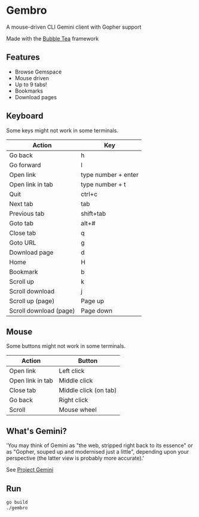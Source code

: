 # Gembro

A mouse-driven CLI Gemini client with Gopher support

Made with the [Bubble Tea](https://github.com/charmbracelet/bubbletea) framework

## Features

- Browse Gemspace
- Mouse driven
- Up to 9 tabs!
- Bookmarks
- Download pages

## Keyboard

Some keys might not work in some terminals.

|Action|Key|
|--|--|
|Go back|h|
|Go forward|l|
|Open link|type number + enter|
|Open link in tab|type number + t|
|Quit|ctrl+c|
|Next tab|tab|
|Previous tab|shift+tab|
|Goto tab|alt+#|
|Close tab|q|
|Goto URL|g|
|Download page|d|
|Home|H|
|Bookmark|b|
|Scroll up|k|
|Scroll download|j|
|Scroll up (page)|Page up|
|Scroll download (page)|Page down|

## Mouse

Some buttons might not work in some terminals.

|Action|Button|
|--|--|
|Open link|Left click|
|Open link in tab|Middle click|
|Close tab|Middle click (on tab)|
|Go back|Right click|
|Scroll|Mouse wheel|

## What's Gemini?

'You may think of Gemini as "the web, stripped right back to its essence" or as "Gopher, souped up and modernised just a little", depending upon your perspective (the latter view is probably more accurate).'

See [Project Gemini](https://gemini.circumlunar.space/)

## Run

```bash
go build
./gembro
```